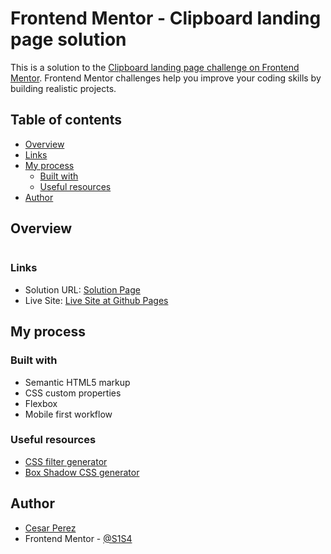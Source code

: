 # Frontend Mentor - Clipboard landing page solution

This is a solution to the [Clipboard landing page challenge on Frontend Mentor](https://www.frontendmentor.io/challenges/clipboard-landing-page-5cc9bccd6c4c91111378ecb9). Frontend Mentor challenges help you improve your coding skills by building realistic projects. 

## Table of contents

- [Overview](#overview)
- [Links](#links)
- [My process](#my-process)
  - [Built with](#built-with)
  - [Useful resources](#useful-resources)
- [Author](#author)

## Overview

![]()

### Links

- Solution URL: [Solution Page]()
- Live Site: [Live Site at Github Pages]()

## My process

### Built with

- Semantic HTML5 markup
- CSS custom properties
- Flexbox
- Mobile first workflow

### Useful resources

- [CSS filter generator](https://codepen.io/sosuke/pen/Pjoqqp?__cf_chl_jschl_tk__=ecc0b72797ae71bc009d6322e3e470773936b386-1604211766-0-ASpz720gXnc6Ej0vzlgY9-KLmlPkldgcOx1wAmGTUCjLZLOxkArNxpRzZ9m8woL-NGmP9LBGVPws8UxMJZrR7O1qFH6QkKtrGVPw6StRnXiK1XTQR_nY905r0XobAG2nOmyC6Zq8mdyPDp1MyHD7JLodJUXCRViXhtmLmRVE_-JGarVJRlxs6k3DzAOQQEJewfp00DjhlD0mxr8ZKpk2yq6IPTZZQ52XYxh26FC5MxLHhs7LuAwhtolmDZyp4_IuwRg8I5m-2--MmvGE8CCqjRWrkE85zgkMXPlOqcZtppRpZhn6Uz9DZAuKheHwVBb0ySIhFYG92bvQOgiKX0TTswB1SHgOLIeqktuyUaAgxI_h)
- [Box Shadow CSS generator](https://html-css-js.com/css/generator/box-shadow/)

## Author

- [Cesar Perez](https://github.com/S1S4)
- Frontend Mentor - [@S1S4](https://www.frontendmentor.io/profile/S1S4)
